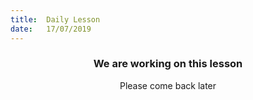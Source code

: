 ```yaml
---
title:  Daily Lesson
date:   17/07/2019
---
```


### <center>We are working on this lesson</center>
<center>Please come back later</center>